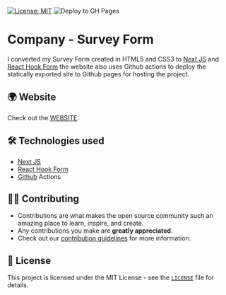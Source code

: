 [![License: MIT](https://img.shields.io/badge/License-MIT-yellow.svg)](https://opensource.org/licenses/MIT)
![Deploy to GH Pages](https://github.com/shaun-fitzgibbon/survey-form-nextjs/actions/workflows/gh-pages.deploy.yml/badge.svg)

# Company - Survey Form

I converted my Survey Form created in HTML5 and CSS3 to [Next JS](https://nextjs.org/) and [React Hook Form](https://react-hook-form.com/) the website also uses Github actions to deploy the statically exported site to Github pages for hosting the project.

## 🌍 Website

Check out the [WEBSITE](https://shaun-fitzgibbon.github.io/survey-form-nextjs/).

## 🛠️ Technologies used

- [Next JS](https://nextjs.org/)
- [React Hook Form](https://react-hook-form.com/)
- [Github](https://github.com/) Actions

## 👨‍💻 Contributing

- Contributions are what makes the open source community such an amazing place to learn, inspire, and create.
- Any contributions you make are **greatly appreciated**.
- Check out our [contribution guidelines](CONTRIBUTING.md) for more information.

## 📝 License

This project is licensed under the MIT License - see the [`LICENSE`](LICENSE.md) file for details.
